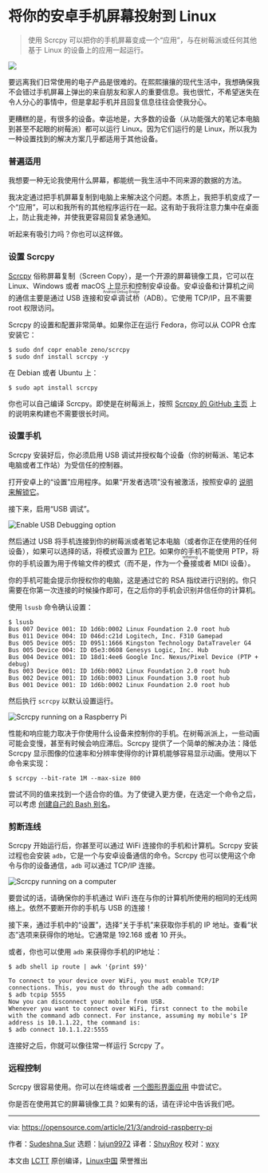 [#]: subject: (Cast your Android device with a Raspberry Pi)
[#]: via: (https://opensource.com/article/21/3/android-raspberry-pi)
[#]: author: (Sudeshna Sur https://opensource.com/users/sudeshna-sur)
[#]: collector: (lujun9972)
[#]: translator: (RiaXu)
[#]: reviewer: (wxy)
[#]: publisher: ( )
[#]: url: ( )

将你的安卓手机屏幕投射到 Linux
======

> 使用 Scrcpy 可以把你的手机屏幕变成一个“应用”，与在树莓派或任何其他基于 Linux 的设备上的应用一起运行。

![](https://img.linux.net.cn/data/attachment/album/202104/20/162346alpbh85xz26xcb5h.jpg)

要远离我们日常使用的电子产品是很难的。在熙熙攘攘的现代生活中，我想确保我不会错过手机屏幕上弹出的来自朋友和家人的重要信息。我也很忙，不希望迷失在令人分心的事情中，但是拿起手机并且回复信息往往会使我分心。

更糟糕的是，有很多的设备。幸运地是，大多数的设备（从功能强大的笔记本电脑到甚至不起眼的树莓派）都可以运行 Linux。因为它们运行的是 Linux，所以我为一种设置找到的解决方案几乎都适用于其他设备。

### 普遍适用

我想要一种无论我使用什么屏幕，都能统一我生活中不同来源的数据的方法。

我决定通过把手机屏幕复制到电脑上来解决这个问题。本质上，我把手机变成了一个“应用”，可以和我所有的其他程序运行在一起。这有助于我将注意力集中在桌面上，防止我走神，并使我更容易回复紧急通知。

听起来有吸引力吗？你也可以这样做。

### 设置 Scrcpy

[Scrcpy][2] 俗称屏幕复制（Screen Copy），是一个开源的屏幕镜像工具，它可以在 Linux、Windows 或者 macOS 上显示和控制安卓设备。安卓设备和计算机之间的通信主要是通过 USB 连接和<ruby>安卓调试桥<rt>Android Debug Bridge</rt></ruby>（ADB）。它使用 TCP/IP，且不需要 root 权限访问。

Scrcpy 的设置和配置非常简单。如果你正在运行 Fedora，你可以从 COPR 仓库安装它：

```
$ sudo dnf copr enable zeno/scrcpy
$ sudo dnf install scrcpy -y
```

在 Debian 或者 Ubuntu 上：

```
$ sudo apt install scrcpy
```

你也可以自己编译 Scrcpy。即使是在树莓派上，按照 [Scrcpy 的 GitHub 主页][3] 上的说明来构建也不需要很长时间。

### 设置手机

Scrcpy 安装好后，你必须启用 USB 调试并授权每个设备（你的树莓派、笔记本电脑或者工作站）为受信任的控制器。

打开安卓上的“设置”应用程序。如果“开发者选项”没有被激活，按照安卓的 [说明来解锁它][4]。

接下来，启用“USB 调试”。

![Enable USB Debugging option][5]

然后通过 USB 将手机连接到你的树莓派或者笔记本电脑（或者你正在使用的任何设备），如果可以选择的话，将模式设置为 [PTP][7]。如果你的手机不能使用 PTP，将你的手机设置为用于传输文件的模式（而不是，作为一个<ruby>叠接<rt>tethering</rt></ruby>或者 MIDI 设备）。

你的手机可能会提示你授权你的电脑，这是通过它的 RSA 指纹进行识别的。你只需要在你第一次连接的时候操作即可，在之后你的手机会识别并信任你的计算机。

使用 `lsusb` 命令确认设置：

```
$ lsusb
Bus 007 Device 001: ID 1d6b:0002 Linux Foundation 2.0 root hub
Bus 011 Device 004: ID 046d:c21d Logitech, Inc. F310 Gamepad
Bus 005 Device 005: ID 0951:1666 Kingston Technology DataTraveler G4
Bus 005 Device 004: ID 05e3:0608 Genesys Logic, Inc. Hub
Bus 004 Device 001: ID 18d1:4ee6 Google Inc. Nexus/Pixel Device (PTP + debug)
Bus 003 Device 001: ID 1d6b:0002 Linux Foundation 2.0 root hub
Bus 002 Device 001: ID 1d6b:0003 Linux Foundation 3.0 root hub
Bus 001 Device 001: ID 1d6b:0002 Linux Foundation 2.0 root hub
```

然后执行 `scrcpy` 以默认设置运行。

![Scrcpy running on a Raspberry Pi][8]

性能和响应能力取决于你使用什么设备来控制你的手机。在树莓派派上，一些动画可能会变慢，甚至有时候会响应滞后。Scrcpy 提供了一个简单的解决办法：降低 Scrcpy 显示图像的位速率和分辨率使得你的计算机能够容易显示动画。使用以下命令来实现：

```
$ scrcpy --bit-rate 1M --max-size 800
```

尝试不同的值来找到一个适合你的值。为了使键入更方便，在选定一个命令之后，可以考虑 [创建自己的 Bash 别名][9]。

### 剪断连线

Scrcpy 开始运行后，你甚至可以通过 WiFi 连接你的手机和计算机。Scrcpy 安装过程也会安装 `adb`，它是一个与安卓设备通信的命令。Scrcpy 也可以使用这个命令与你的设备通信，`adb` 可以通过 TCP/IP 连接。

![Scrcpy running on a computer][10]

要尝试的话，请确保你的手机通过 WiFi 连在与你的计算机所使用的相同的无线网络上。依然不要断开你的手机与 USB 的连接！

接下来，通过手机中的“设置”，选择“关于手机”来获取你手机的 IP 地址。查看“状态”选项来获得你的地址。它通常是 192.168 或者 10 开头。

或者，你也可以使用 `adb` 来获得你手机的IP地址：

```
$ adb shell ip route | awk '{print $9}'

To connect to your device over WiFi, you must enable TCP/IP connections. This, you must do through the adb command:
$ adb tcpip 5555
Now you can disconnect your mobile from USB.
Whenever you want to connect over WiFi, first connect to the mobile with the command adb connect. For instance, assuming my mobile's IP address is 10.1.1.22, the command is:
$ adb connect 10.1.1.22:5555
```

连接好之后，你就可以像往常一样运行 Scrcpy 了。

### 远程控制

Scrcpy 很容易使用。你可以在终端或者 [一个图形界面应用][11] 中尝试它。

你是否在使用其它的屏幕镜像工具？如果有的话，请在评论中告诉我们吧。

--------------------------------------------------------------------------------

via: https://opensource.com/article/21/3/android-raspberry-pi

作者：[Sudeshna Sur][a]
选题：[lujun9972][b]
译者：[ShuyRoy](https://github.com/ShuyRoy)
校对：[wxy](https://github.com/wxy)

本文由 [LCTT](https://github.com/LCTT/TranslateProject) 原创编译，[Linux中国](https://linux.cn/) 荣誉推出

[a]: https://opensource.com/users/sudeshna-sur
[b]: https://github.com/lujun9972
[1]: https://opensource.com/sites/default/files/styles/image-full-size/public/lead-images/idea_innovation_mobile_phone.png?itok=RqVtvxkd (A person looking at a phone)
[2]: https://github.com/Genymobile/scrcpy
[3]: https://github.com/Genymobile/scrcpy/blob/master/BUILD.md
[4]: https://developer.android.com/studio/debug/dev-options
[5]: https://opensource.com/sites/default/files/uploads/usb-debugging.jpg (Enable USB Debugging option)
[6]: https://creativecommons.org/licenses/by-sa/4.0/
[7]: https://en.wikipedia.org/wiki/Picture_Transfer_Protocol
[8]: https://opensource.com/sites/default/files/uploads/scrcpy-pi.jpg (Scrcpy running on a Raspberry Pi)
[9]: https://opensource.com/article/19/7/bash-aliases
[10]: https://opensource.com/sites/default/files/uploads/ssur-desktop.png (Scrcpy running on a computer)
[11]: https://opensource.com/article/19/9/mirror-android-screen-guiscrcpy
